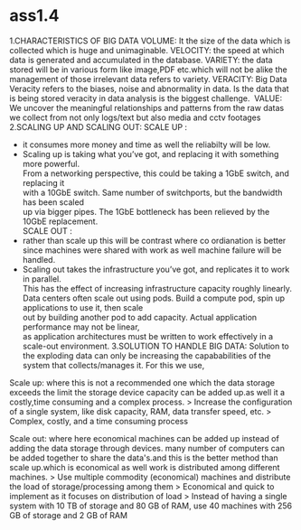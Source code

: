 # ass1.4
1.CHARACTERISTICS OF BIG DATA
VOLUME:
It the size of the data which is collected which is huge and unimaginable.
VELOCITY:
the speed at which data is generated and accumulated in the database.
VARIETY:
the data stored will be in various form like image,PDF etc.which will not be alike the 
management of those irrelevant data refers to variety.
VERACITY:
Big Data Veracity refers to the biases, noise and abnormality in data. Is the data that is being stored
veracity in data analysis is the biggest challenge. 
VALUE: 
 We uncover the meaningful relationships and patterns from the raw datas we collect from not only logs/text but also media
 and cctv footages
 2.SCALING UP AND SCALING OUT:
 SCALE UP :   
- it consumes more money and time as well the reliabilty will be low.   
- Scaling up is taking what you’ve got, and replacing it with something more powerful.  
From a networking perspective, this could be taking a 1GbE switch, and replacing it   
with a 10GbE switch. Same number of switchports, but the bandwidth has been scaled    
up via bigger pipes. The 1GbE bottleneck has been relieved by the 10GbE replacement.     
SCALE OUT :    
- rather than scale up this will be contrast where co ordianation is better since 
machines were shared with work as well machine failure will be handled.    
- Scaling out takes the infrastructure you’ve got, and replicates it to work in parallel.  
This has the effect of increasing infrastructure capacity roughly linearly. 
Data centers often scale out using pods. Build a compute pod, spin up applications to use it, then scale  
out by building another pod to add capacity. Actual application performance may not be linear,  
as application architectures must be written to work effectively in a scale-out environment. 
3.SOLUTION TO HANDLE BIG DATA:
Solution to the exploding data can only be increasing the capababilities of the system that collects/manages it.
For this we use,

Scale up: where this is not a recommended one which the data storage exceeds the limit the storage 
 	device capacity can be added up.as well it a costly,time consuming and a complex process.
 	> Increase the configuration of a single system, like disk capacity, RAM, data transfer
 	speed, etc.
 	> Complex, costly, and a time consuming process
 	 
Scale out: where here economical machines can be added up instead of adding the data storage through devices.
 	many number of computers can be added together to share the data's.and this is the better method than scale 
 	up.which is economical as well work is distributed among different machines.
 	> Use multiple commodity (economical) machines and distribute the load of
 	storage/processing among them
 	> Economical and quick to implement as it focuses on distribution of load
 	> Instead of having a single system with 10 TB of storage and 80 GB of RAM, use 40
 	machines with 256 GB of storage and 2 GB of RAM
